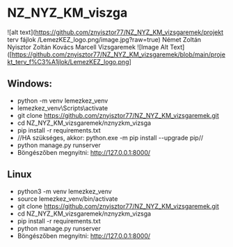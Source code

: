 # NZ_NYZ_KM_viszga
![alt text](https://github.com/znyisztor77/NZ_NYZ_KM_vizsgaremek/projekt terv fájlok
/LemezKEZ_logo.png/image.jpg?raw=true)
Német Zoltán Nyisztor Zoltán Kovács Marcell Vizsgaremek
![Image Alt Text]([https://github.com/znyisztor77/NZ_NYZ_KM_vizsgaremek/blob/main/projekt_terv_f%C3%A1jlok/LemezKEZ_logo.png]

Windows:
---
- python -m venv lemezkez_venv
- lemezkez_venv\Scripts\activate
- git clone https://github.com/znyisztor77/NZ_NYZ_KM_vizsgaremek.git
- cd NZ_NYZ_KM_vizsgaremek/nznyzkm_vizsga
- pip install -r requirements.txt
- //HA szükséges, akkor: python.exe -m pip install --upgrade pip//
- python manage.py runserver
- Böngészőben megnyitni: http://127.0.0.1:8000/

Linux
---
- python3 -m venv lemezkez_venv
- source lemezkez_venv/bin/activate
- git clone https://github.com/znyisztor77/NZ_NYZ_KM_vizsgaremek.git
- cd NZ_NYZ_KM_vizsgaremek/nznyzkm_vizsga
- pip install -r requirements.txt
- python manage.py runserver
- Böngészőben megnyitni: http://127.0.0.1:8000/



  



















